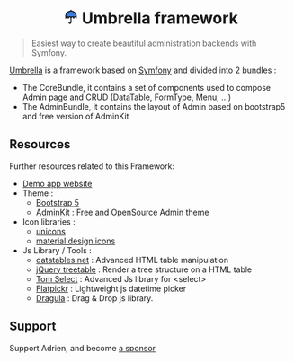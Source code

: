<h1 style="text-align: center">
    <img src="./umbrella.svg" width="25" height="25" alt="Umbrella logo"/> Umbrella framework
</h1>

> Easiest way to create beautiful administration backends with Symfony.

[Umbrella](https://github.com/acantepie/umbrella) is a framework based on [Symfony](https://symfony.com/) and divided into 2 bundles :

- The CoreBundle, it contains a set of components used to compose Admin page and CRUD (DataTable, FormType, Menu, ...)
- The AdminBundle, it contains the layout of Admin based on bootstrap5 and free version of AdminKit

## Resources  <!-- {docsify-ignore} -->

Further resources related to this Framework:

- [Demo app website](https://umbrella-corp.dev)
- Theme :
    - [Bootstrap 5](https://getbootstrap.com/docs/5.0/getting-started/introduction/)
    - [AdminKit](https://adminkit.io/) : Free and OpenSource Admin theme
- Icon libraries :
    - [unicons](https://iconscout.com/unicons/explore/line)
    - [material design icons](https://materialdesignicons.com/)
- Js Library / Tools :
  - [datatables.net](https://datatables.net/) : Advanced HTML table manipulation
  - [jQuery treetable](http://ludo.cubicphuse.nl/jquery-treetable/) : Render a tree structure on a HTML table
  - [Tom Select](https://tom-select.js.org/) : Advanced Js library for &lt;select&gt;
  - [Flatpickr](https://flatpickr.js.org/) : Lightweight js datetime picker
  - [Dragula](https://bevacqua.github.io/dragula/) : Drag & Drop js library.

## Support  <!-- {docsify-ignore} -->
Support Adrien, and become [a sponsor](https://github.com/sponsors/acantepie)
